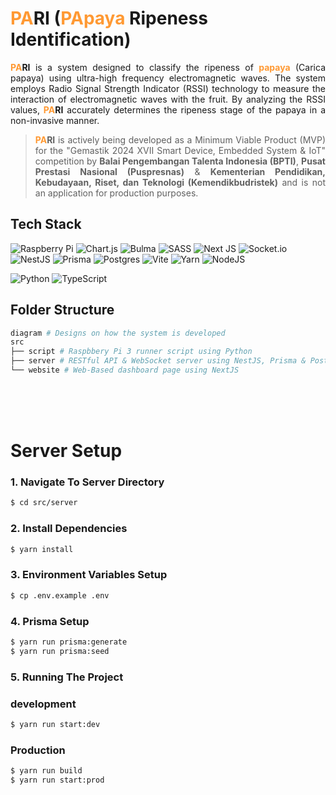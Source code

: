 # <span style="color: FF9933">PA</span>RI (<span style="color: FF9933">PApaya</span> Ripeness Identification)

<p style="text-align: justify">
    <b><span style="color: FF9933">PA</span>RI</b> is a system designed to classify the ripeness of <b><span style="color: FF9933">papaya</span></b> (Carica papaya) using ultra-high frequency electromagnetic waves. The system employs Radio Signal Strength Indicator (RSSI) technology to measure the interaction of electromagnetic waves with the fruit. By analyzing the RSSI values, <b><span style="color: FF9933">PA</span>RI</b> accurately determines the ripeness stage of the papaya in a non-invasive manner.
</p>

> <p style="text-align: justify"><b><span style="color: FF9933">PA</span>RI</b> is actively being developed as a Minimum Viable Product (MVP) for the "Gemastik 2024 XVII Smart Device, Embedded System & IoT" competition by <b>Balai Pengembangan Talenta Indonesia (BPTI)</b>, <b>Pusat Prestasi Nasional (Puspresnas)</b> & <b>Kementerian Pendidikan, Kebudayaan, Riset, dan Teknologi (Kemendikbudristek)</b> and is not an application for production purposes.

</p>

## Tech Stack

![Raspberry Pi](https://img.shields.io/badge/-RaspberryPi-C51A4A?style=for-the-badge&logo=Raspberry-Pi)
![Chart.js](https://img.shields.io/badge/chart.js-F5788D.svg?style=for-the-badge&logo=chart.js&logoColor=white)
![Bulma](https://img.shields.io/badge/bulma-00D0B1?style=for-the-badge&logo=bulma&logoColor=white)
![SASS](https://img.shields.io/badge/SASS-hotpink.svg?style=for-the-badge&logo=SASS&logoColor=white)
![Next JS](https://img.shields.io/badge/Next-black?style=for-the-badge&logo=next.js&logoColor=white)
![Socket.io](https://img.shields.io/badge/Socket.io-black?style=for-the-badge&logo=socket.io&badgeColor=010101)
![NestJS](https://img.shields.io/badge/nestjs-%23E0234E.svg?style=for-the-badge&logo=nestjs&logoColor=white)
![Prisma](https://img.shields.io/badge/Prisma-3982CE?style=for-the-badge&logo=Prisma&logoColor=white)
![Postgres](https://img.shields.io/badge/postgres-%23316192.svg?style=for-the-badge&logo=postgresql&logoColor=white)
![Vite](https://img.shields.io/badge/vite-%23646CFF.svg?style=for-the-badge&logo=vite&logoColor=white)
![Yarn](https://img.shields.io/badge/yarn-%232C8EBB.svg?style=for-the-badge&logo=yarn&logoColor=white)
![NodeJS](https://img.shields.io/badge/node.js-6DA55F?style=for-the-badge&logo=node.js&logoColor=white)

![Python](https://img.shields.io/badge/python-3670A0?style=for-the-badge&logo=python&logoColor=ffdd54)
![TypeScript](https://img.shields.io/badge/typescript-%23007ACC.svg?style=for-the-badge&logo=typescript&logoColor=white)

## Folder Structure

```bash
diagram # Designs on how the system is developed
src
├── script # Raspbbery Pi 3 runner script using Python
├── server # RESTful API & WebSocket server using NestJS, Prisma & PostgreSQL
└── website # Web-Based dashboard page using NextJS
```

<br>
<br>
<br>

# Server Setup

### 1. Navigate To Server Directory

```bash
$ cd src/server
```

### 2. Install Dependencies

```bash
$ yarn install
```

### 3. Environment Variables Setup

```bash
$ cp .env.example .env
```

### 4. Prisma Setup

```bash
$ yarn run prisma:generate
$ yarn run prisma:seed
```

### 5. Running The Project

### development

```bash
$ yarn run start:dev
```

### Production

```bash
$ yarn run build
$ yarn run start:prod
```
